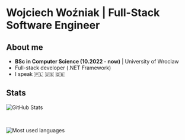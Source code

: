 # Wojciech Woźniak | Full-Stack Software Engineer
## About me
- **BSc in Computer Science (10.2022 - now)** | University of Wroclaw
- Full-stack developer (.NET Framework)
- I speak 🇵🇱 🇺🇸 🇩🇪

## Stats

![GitHub Stats](https://github-readme-stats.vercel.app/api?username=wojwozniak&show_icons=true&rank_icon=github&theme=tokyonight&include_all_commits=true)

<br /> 

![Most used languages](https://github-readme-stats.vercel.app/api/top-langs?username=wojwozniak&theme=tokyonight&hide=jupyter%20notebook,racket,rich%20text%20format&layout=pie&langs_count=10)
